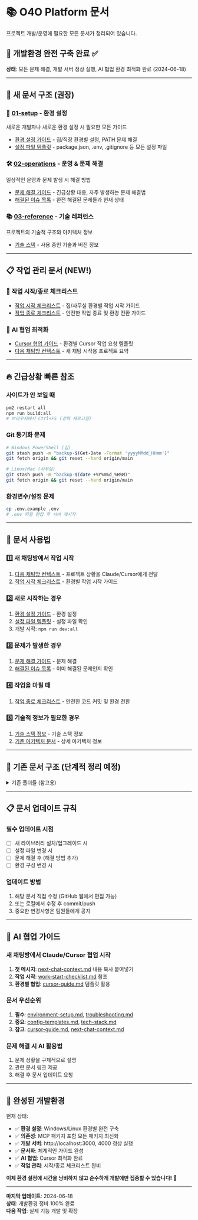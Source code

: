 # 📚 O4O Platform 문서

프로젝트 개발/운영에 필요한 모든 문서가 정리되어 있습니다.

## 🎯 **개발환경 완전 구축 완료** ✅

**상태**: 모든 문제 해결, 개발 서버 정상 실행, AI 협업 환경 최적화 완료 (2024-06-18)

---

## 🚀 새 문서 구조 (권장)

### 📁 [01-setup](01-setup/) - 환경 설정
새로운 개발자나 새로운 환경 설정 시 필요한 모든 가이드
- [환경 설정 가이드](01-setup/environment-setup.md) - 집/직장 환경별 설정, PATH 문제 해결
- [설정 파일 템플릿](01-setup/config-templates.md) - package.json, .env, .gitignore 등 모든 설정 파일

### 🛠️ [02-operations](02-operations/) - 운영 & 문제 해결  
일상적인 운영과 문제 발생 시 해결 방법
- [문제 해결 가이드](02-operations/troubleshooting.md) - 긴급상황 대응, 자주 발생하는 문제 해결법
- [해결된 이슈 목록](02-operations/known-issues.md) - 완전 해결된 문제들과 현재 상태

### 📚 [03-reference](03-reference/) - 기술 레퍼런스
프로젝트의 기술적 구조와 아키텍처 정보
- [기술 스택](03-reference/tech-stack.md) - 사용 중인 기술과 버전 정보

---

## 📋 **작업 관리 문서** (NEW!)

### 🏁 **작업 시작/종료 체크리스트**
- [작업 시작 체크리스트](work-start-checklist.md) - 집/사무실 환경별 작업 시작 가이드
- [작업 종료 체크리스트](work-end-checklist.md) - 안전한 작업 종료 및 환경 전환 가이드

### 🤖 **AI 협업 최적화**
- [Cursor 협업 가이드](cursor-guide.md) - 환경별 Cursor 작업 요청 템플릿
- [다음 채팅방 컨텍스트](next-chat-context.md) - 새 채팅 시작용 프로젝트 요약

---

## 🔥 긴급상황 빠른 참조

### 사이트가 안 보일 때
```bash
pm2 restart all
npm run build:all
# 브라우저에서 Ctrl+F5 (강력 새로고침)
```

### Git 동기화 문제
```bash
# Windows PowerShell (집)
git stash push -m "backup-$(Get-Date -Format 'yyyyMMdd_HHmm')"
git fetch origin && git reset --hard origin/main

# Linux/Mac (사무실)
git stash push -m "backup-$(date +%Y%m%d_%H%M)"
git fetch origin && git reset --hard origin/main
```

### 환경변수/설정 문제
```bash
cp .env.example .env
# .env 파일 편집 후 서버 재시작
```

---

## 🎯 문서 사용법

### 1️⃣ **새 채팅방에서 작업 시작**
1. [다음 채팅방 컨텍스트](next-chat-context.md) - 프로젝트 상황을 Claude/Cursor에게 전달
2. [작업 시작 체크리스트](work-start-checklist.md) - 환경별 작업 시작 가이드

### 2️⃣ **새로 시작하는 경우**
1. [환경 설정 가이드](01-setup/environment-setup.md) - 환경 설정
2. [설정 파일 템플릿](01-setup/config-templates.md) - 설정 파일 확인  
3. 개발 시작: `npm run dev:all`

### 3️⃣ **문제가 발생한 경우**
1. [문제 해결 가이드](02-operations/troubleshooting.md) - 문제 해결
2. [해결된 이슈 목록](02-operations/known-issues.md) - 이미 해결된 문제인지 확인

### 4️⃣ **작업을 마칠 때**
1. [작업 종료 체크리스트](work-end-checklist.md) - 안전한 코드 커밋 및 환경 전환

### 5️⃣ **기술적 정보가 필요한 경우**  
1. [기술 스택 정보](03-reference/tech-stack.md) - 기술 스택 정보
2. [기존 아키텍처 문서](architecture/) - 상세 아키텍처 정보

---

## 📂 기존 문서 구조 (단계적 정리 예정)

<details>
<summary>기존 폴더들 (참고용)</summary>

### [ai-collaboration](ai-collaboration/) - AI 협업 가이드
- Cursor 설정, 컨텍스트 가이드라인

### [architecture](architecture/) - 시스템 아키텍처  
- API 엔드포인트, 데이터베이스 스키마, 폴더 구조

### [current-status](current-status/) - 현재 상태
- 프로젝트 개요, 알려진 문제들, 최근 변경사항

### [development-guide](development-guide/) - 개발 가이드
- 빠른 시작, 빌드/배포, 코드 패턴, UI/UX 설계 가이드

### [progress-tracking](progress-tracking/) - 진행 상황
- 완료된 기능, 진행 중인 작업, 변경 로그
</details>

---

## 📋 문서 업데이트 규칙

### 필수 업데이트 시점
- [ ] 새 라이브러리 설치/업그레이드 시
- [ ] 설정 파일 변경 시
- [ ] 문제 해결 후 (해결 방법 추가)
- [ ] 환경 구성 변경 시

### 업데이트 방법
1. 해당 문서 직접 수정 (GitHub 웹에서 편집 가능)
2. 또는 로컬에서 수정 후 commit/push
3. 중요한 변경사항은 팀원들에게 공지

---

## 🤖 AI 협업 가이드

### 새 채팅방에서 Claude/Cursor 협업 시작
1. **첫 메시지**: [next-chat-context.md](next-chat-context.md) 내용 복사 붙여넣기
2. **작업 시작**: [work-start-checklist.md](work-start-checklist.md) 참조
3. **환경별 협업**: [cursor-guide.md](cursor-guide.md) 템플릿 활용

### 문서 우선순위
1. **필수**: [environment-setup.md](01-setup/environment-setup.md), [troubleshooting.md](02-operations/troubleshooting.md)
2. **중요**: [config-templates.md](01-setup/config-templates.md), [tech-stack.md](03-reference/tech-stack.md)  
3. **참고**: [cursor-guide.md](cursor-guide.md), [next-chat-context.md](next-chat-context.md)

### 문제 해결 시 AI 활용법
1. 문제 상황을 구체적으로 설명
2. 관련 문서 링크 제공
3. 해결 후 문서 업데이트 요청

---

## 🎉 **완성된 개발환경**

현재 상태:
- ✅ **환경 설정**: Windows/Linux 환경별 완전 구축
- ✅ **의존성**: MCP 패키지 포함 모든 패키지 최신화
- ✅ **개발 서버**: http://localhost:3000, 4000 정상 실행
- ✅ **문서화**: 체계적인 가이드 완성
- ✅ **AI 협업**: Cursor 최적화 완료
- ✅ **작업 관리**: 시작/종료 체크리스트 완비

**이제 환경 설정에 시간을 낭비하지 않고 순수하게 개발에만 집중할 수 있습니다!** 🚀

---

**마지막 업데이트**: 2024-06-18  
**상태**: 개발환경 정비 100% 완료  
**다음 작업**: 실제 기능 개발 및 확장